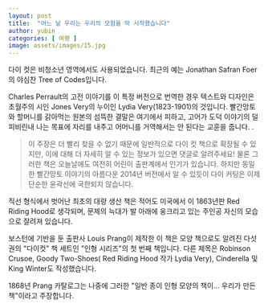 ```yaml
---
layout: post
title:  "어느 날 우리는 우리의 모험을 막 시작했습니다"
author: yubin
categories: [ 여행 ]
image: assets/images/15.jpg
---
```


다이 컷은 비청소년 영역에서도 사용되었습니다. 최근의 예는 Jonathan Safran Foer의 야심찬 Tree of Codes입니다.

Charles Perrault의 고전 이야기를 이 특정 버전으로 번역한 경우 텍스트와 디자인은 초월주의 시인 Jones Very의 누이인 Lydia Very(1823-1901)의 것입니다. 빨간망토와 할머니를 갉아먹는 원본의 섬뜩한 결말은 여기에서 피하고, 고어가 도덕 이야기의 덜 피비린내 나는 목표에 자리를 내주고 어머니를 거역해서는 안 된다는 교훈을 줍니다. .


> 이 주장은 더 빨리 찾을 수 없기 때문에 일반적으로 다이 컷 책으로 확장될 수 있지만, 이에 대해 더 자세히 알 수 있는 정보가 있으면 댓글로 알려주세요! 물론 그러한 책은 오늘날에도 여전히 어린이 출판계에서 인기가 있습니다. 하지만 동일한 빨간망토 이야기의 아름다운 2014년 버전에서 알 수 있듯이 다이 커팅은 이제 단순한 윤곽선에 국한되지 않습니다.

직선 형식에서 벗어난 최초의 대량 생산 책은 적어도 미국에서 이 1863년판 Red Riding Hood로 생각되며, 문제의 늑대가 발 아래에 웅크리고 있는 주인공 자신의 모습으로 잘려져 있습니다.

보스턴에 기반을 둔 출판사 Louis Prang이 제작한 이 책은 모양 책으로도 알려진 다섯 권의 "다이컷" 책 세트인 "인형 시리즈"의 첫 번째 책입니다. 다른 제목은 Robinson Crusoe, Goody Two-Shoes( Red Riding Hood 작가 Lydia Very), Cinderella 및 King Winter도 작성했습니다.

1868년 Prang 카탈로그는 나중에 그러한 "일반 종이 인형 모양의 책이... 우리가 만든 책"이라고 주장합니다.